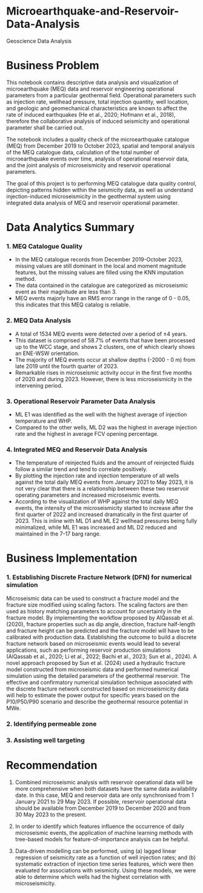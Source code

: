 # Microearthquake-and-Reservoir-Data-Analysis
Geoscience Data Analysis 

# Business Problem
This notebook contains descriptive data analysis and visualization of microearthquake (MEQ) data and reservoir engineering operational parameters from a particular geothermal field. Operational parameters such as injection rate, wellhead pressure, total injection quantity, well location, and geologic and geomechanical characteristics are known to affect the rate of induced earthquakes (He et al., 2020; Hofmann et al., 2018), therefore the collaborative analysis of induced seismicity and operational parameter shall be carried out.

The notebook includes a quality check of the microearthquake catalogue (MEQ) from December 2019 to October 2023, spatial and temporal analysis of the MEQ catalogue data, calculation of the total number of microearthquake events over time, analysis of operational reservoir data, and the joint analysis of microseismicity and reservoir operational parameters.

The goal of this project is to performing MEQ catalogue data quality control, depicting patterns hidden within the seismicity data, as well as understand injection-induced microseismicity in the geothermal system using integrated data analysis of MEQ and reservoir operational parameter.

# Data Analytics Summary
### 1. MEQ Catalogue Quality ###
   - In the MEQ catalogue records from December 2019-October 2023, missing values are still dominant in the local and moment magnitude features, but the missing values are filled using the KNN imputation method.  
   - The data contained in the catalogue are categorized as microseismic event as their magnitude are less than 3.
   - MEQ events majorly have an RMS error range in the range of 0 - 0.05, this indicates that this MEQ catalog is reliable.
   
### 2. MEQ Data Analysis ###
   - A total of 1534 MEQ events were detected over a period of ±4 years.  
   - This dataset is comprised of 58.7% of events that have been processed up to the WCC stage, and shows 2 clusters, one of which clearly shows an ENE-WSW orientation.
   - The majority of MEQ events occur at shallow depths (-2000 - 0 m) from late 2019 until the fourth quarter of 2023.
   - Remarkable rises in microseismic activity occur in the first five months of 2020 and during 2023. However, there is less microseismicity in the intervening period.
   
### 3. Operational Reservoir Parameter Data Analysis ###
   - ML E1 was identified as the well with the highest average of injection temperature and WHP.
   - Compared to the other wells, ML D2 was the highest in average injection rate and the highest in average FCV opening percentage.
   
### 4. Integrated MEQ and Reservoir Data Analysis ###
   - The temperature of reinjected fluids and the amount of reinjected fluids follow a similar trend and tend to correlate positively.
   - By plotting the injection rate and injection temperature of all wells against the total daily MEQ events from January 2021 to May 2023, it is not very clear that there is a relationship between these two reservoir operating parameters and increased microseismic events.
   - According to the visualization of WHP against the total daily MEQ events, the intensity of the microseismicity started to increase after the first quarter of 2022 and increased dramatically in the first quarter of 2023. This is inline with ML D1 and ML E2 wellhead pressures being fully minimalized, while ML E1 was increased and ML D2 reduced and maintained in the 7-17 barg range.

# Business Implementation

### 1. Establishing Discrete Fracture Network (DFN) for numerical simulation ###

Microseismic data can be used to construct a fracture model and the fracture size modified using scaling factors. The scaling factors are then used as history matching parameters to account for uncertainty in the fracture model. By implementing the workflow proposed by AlQassab et al. (2020), fracture properties such as dip angle, direction, fracture half-length and fracture height can be predicted and the fracture model will have to be calibrated with production data. Establishing the outcome to build a discrete fracture network based on microseismic events would lead to several applications, such as performing reservoir production simulations (AlQassab et al., 2020; Li et al., 2022; Bachi et al., 2023; Sun et al., 2024). A novel approach proposed by Sun et al. (2024) used a hydraulic fracture model constructed from microseismic data and performed numerical simulation using the detailed parameters of the geothermal reservoir. The effective and confirmatory numerical simulation technique associated with the discrete fracture network constructed based on microseismicity data will help to estimate the power output for specific years based on the P10/P50/P90 scenario and describe the geothermal resource potential in MWe. 

### 2. Identifying permeable zone ###

### 3. Assisting well targeting ###

# Recommendation
   1. Combined microseismic analysis with reservoir operational data will be more comprehensive when both datasets have the same data availability date. In this case, MEQ and reservoir data are only synchronised from 1 January 2021 to 29 May 2023. If possible, reservoir operational data should be available from December 2019 to December 2020 and from 30 May 2023 to the present.

   2. In order to identify which features influence the occurrence of daily microseismic events, the application of machine learning methods with tree-based models for feature-of-importance analysis can be helpful.
   
   3. Data-driven modelling can be performed, using (a) lagged linear regression of seismicity rate as a function of well injection rates; and (b) systematic extraction of injection time series features, which were then evaluated for associations with seismicity. Using these models, we were able to determine which wells had the highest correlation with microseismicity.
